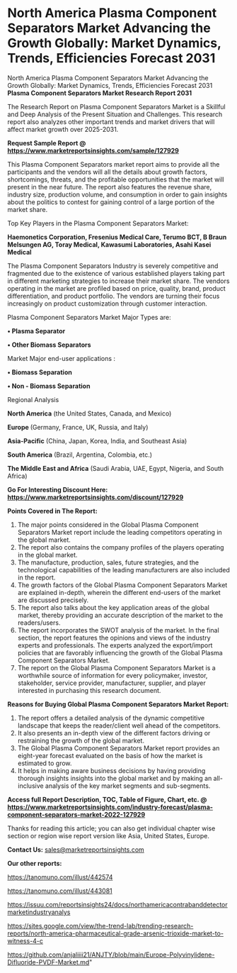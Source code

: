 # North America Plasma Component Separators Market Advancing the Growth Globally: Market Dynamics, Trends, Efficiencies Forecast 2031
 North America Plasma Component Separators Market Advancing the Growth Globally: Market Dynamics, Trends, Efficiencies Forecast 2031
<strong>Plasma Component Separators Market Research Report 2031</strong>

The Research Report on Plasma Component Separators Market is a Skillful and Deep Analysis of the Present Situation and Challenges. This research report also analyzes other important trends and market drivers that will affect market growth over 2025-2031.

<strong>Request Sample Report @ <a href=https://www.marketreportsinsights.com/sample/127929>https://www.marketreportsinsights.com/sample/127929</a></strong>

This Plasma Component Separators market report aims to provide all the participants and the vendors will all the details about growth factors, shortcomings, threats, and the profitable opportunities that the market will present in the near future. The report also features the revenue share, industry size, production volume, and consumption in order to gain insights about the politics to contest for gaining control of a large portion of the market share.

Top Key Players in the Plasma Component Separators Market:

<strong>Haemonetics Corporation, Fresenius Medical Care, Terumo BCT, B Braun Melsungen AG, Toray Medical, Kawasumi Laboratories, Asahi Kasei Medical</strong>

The Plasma Component Separators Industry is severely competitive and fragmented due to the existence of various established players taking part in different marketing strategies to increase their market share. The vendors operating in the market are profiled based on price, quality, brand, product differentiation, and product portfolio. The vendors are turning their focus increasingly on product customization through customer interaction.

Plasma Component Separators Market Major Types are:

<strong>• Plasma Separator

• Other Biomass Separators</strong>

Market Major end-user applications :

<strong>• Biomass Separation

• Non - Biomass Separation</strong>

Regional Analysis

</u><strong><b>North America</b></strong> (the United States, Canada, and Mexico)

<strong><b>Europe </b></strong>(Germany, France, UK, Russia, and Italy)

<strong><b>Asia-Pacific</b></strong> (China, Japan, Korea, India, and Southeast Asia)

<strong><b>South America</b></strong> (Brazil, Argentina, Colombia, etc.)

<strong><b>The Middle East and Africa</b></strong> (Saudi Arabia, UAE, Egypt, Nigeria, and South Africa)

<strong>Go For Interesting Discount Here: <a href=https://www.marketreportsinsights.com/discount/127929>https://www.marketreportsinsights.com/discount/127929</a></strong>

<strong>Points Covered in The Report:</strong>
<ol>
  <li>The major points considered in the Global Plasma Component Separators Market report include the leading competitors operating in the global market.</li>
  <li>The report also contains the company profiles of the players operating in the global market.</li>
  <li>The manufacture, production, sales, future strategies, and the technological capabilities of the leading manufacturers are also included in the report.</li>
  <li>The growth factors of the Global Plasma Component Separators Market are explained in-depth, wherein the different end-users of the market are discussed precisely.</li>
  <li>The report also talks about the key application areas of the global market, thereby providing an accurate description of the market to the readers/users.</li>
  <li>The report incorporates the SWOT analysis of the market. In the final section, the report features the opinions and views of the industry experts and professionals. The experts analyzed the export/import policies that are favorably influencing the growth of the Global Plasma Component Separators Market.</li>
  <li>The report on the Global Plasma Component Separators Market is a worthwhile source of information for every policymaker, investor, stakeholder, service provider, manufacturer, supplier, and player interested in purchasing this research document.</li>
</ol>
<strong>Reasons for Buying Global Plasma Component Separators Market Report:</strong>

<ol>
  <li>The report offers a detailed analysis of the dynamic competitive landscape that keeps the reader/client well ahead of the competitors.</li>
  <li>It also presents an in-depth view of the different factors driving or restraining the growth of the global market.</li>
  <li>The Global Plasma Component Separators Market report provides an eight-year forecast evaluated on the basis of how the market is estimated to grow.</li>
  <li>It helps in making aware business decisions by having providing thorough insights insights into the global market and by making an all-inclusive analysis of the key market segments and sub-segments.</li>
</ol>
<strong>Access full Report Description, TOC, Table of Figure, Chart, etc. @ <a href=https://www.marketreportsinsights.com/industry-forecast/plasma-component-separators-market-2022-127929>https://www.marketreportsinsights.com/industry-forecast/plasma-component-separators-market-2022-127929</a></strong>


Thanks for reading this article; you can also get individual chapter wise section or region wise report version like Asia, United States, Europe.

<strong>Contact Us:</strong>
sales@marketreportsinsights.com

<strong>Our other reports:</strong>

<a href=https://tanomuno.com/illust/442574>https://tanomuno.com/illust/442574</a>

<a href=https://tanomuno.com/illust/443081>https://tanomuno.com/illust/443081</a>

<a href=https://issuu.com/reportsinsights24/docs/northamericacontrabanddetectormarketindustryanalys>https://issuu.com/reportsinsights24/docs/northamericacontrabanddetectormarketindustryanalys</a>

<a href=https://sites.google.com/view/the-trend-lab/trending-research-reports/north-america-pharmaceutical-grade-arsenic-trioxide-market-to-witness-4-c>https://sites.google.com/view/the-trend-lab/trending-research-reports/north-america-pharmaceutical-grade-arsenic-trioxide-market-to-witness-4-c</a>

<a href=https://github.com/anjaliiii21/ANJTY/blob/main/Europe-Polyvinylidene-Difluoride-PVDF-Market.md>https://github.com/anjaliiii21/ANJTY/blob/main/Europe-Polyvinylidene-Difluoride-PVDF-Market.md</a>"
